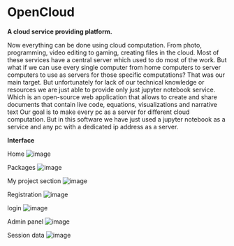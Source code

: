 # OpenCloud
**A cloud service providing platform.**

Now everything can be done using cloud computation. From photo, programming, video editing to gaming, creating files in the cloud. Most of these services have a central server which used to do most of the work. But what if we can use every single computer from home computers to server computers to use as servers for those specific computations? That was our main target. But unfortunately for lack of our technical knowledge or resources we are just able to provide only just jupyter notebook service. Which is an open-source web application that allows to create and share documents that contain live code, equations, visualizations and narrative text Our goal is to make every pc as a server for different cloud computation. But in this software we have just used a jupyter notebook as a service and any pc with a dedicated ip address as a server.


**Interface**

Home
![image](https://user-images.githubusercontent.com/78086376/221812402-cbc6caf4-e2d1-4654-8ced-604aa374b261.png)

Packages
![image](https://user-images.githubusercontent.com/78086376/221812515-a38e39a0-3244-4f54-9394-1eb854cf5236.png)

My project section
![image](https://user-images.githubusercontent.com/78086376/221812621-037c9245-61cc-4c6b-a45a-b23ddf934ff6.png)

Registration
![image](https://user-images.githubusercontent.com/78086376/221812723-4ab112a7-b985-4632-8a8d-b226306a68e9.png)

login
![image](https://user-images.githubusercontent.com/78086376/221812782-24341205-854f-435f-bd0a-8d301d5bf268.png)

 Admin panel
![image](https://user-images.githubusercontent.com/78086376/221812901-9f4c07dc-e25b-44d9-bb27-cca5bfe0b87f.png)

Session data
![image](https://user-images.githubusercontent.com/78086376/221812974-7aa6cdbb-a4a9-4b2b-824b-222cfa03c0ae.png)
